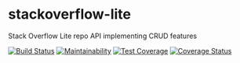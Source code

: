 # stackoverflow-lite
Stack Overflow Lite repo API implementing CRUD features

[![Build Status](https://travis-ci.org/Tiemma/stackoverflow-lite.svg?branch=node-tests)](https://travis-ci.org/Tiemma/stackoverflow-lite)
[![Maintainability](https://api.codeclimate.com/v1/badges/a82b88aa5147515ce0af/maintainability)](https://codeclimate.com/github/Tiemma/stackoverflow-lite/maintainability)
[![Test Coverage](https://api.codeclimate.com/v1/badges/a82b88aa5147515ce0af/test_coverage)](https://codeclimate.com/github/Tiemma/stackoverflow-lite/test_coverage)
[![Coverage Status](https://coveralls.io/repos/github/Tiemma/stackoverflow-lite/badge.svg?branch=node-tests)](https://coveralls.io/github/Tiemma/stackoverflow-lite?branch=node-tests)


